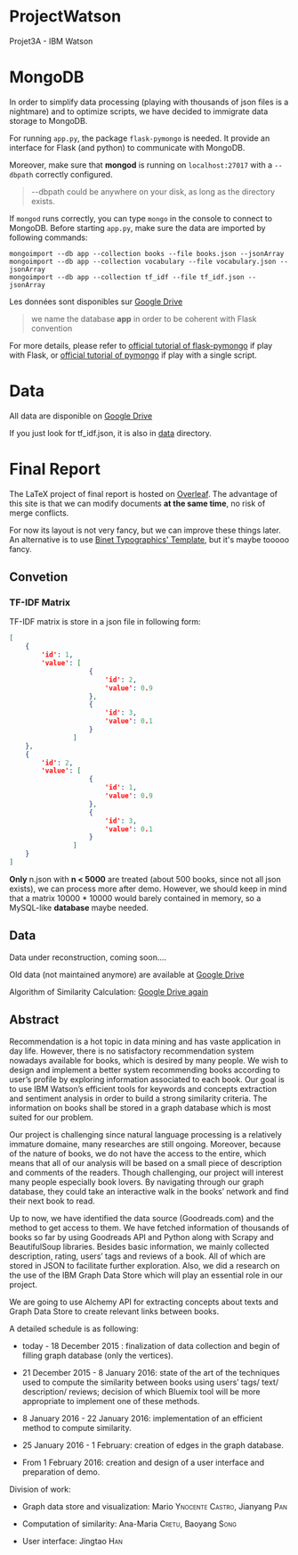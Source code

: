 # ProjectWatson

Projet3A - IBM Watson

# MongoDB

In order to simplify data processing (playing with thousands of json files is a nightmare) and to optimize scripts, we have decided to immigrate data storage to MongoDB.

For running `app.py`, the package `flask-pymongo` is needed. It provide an interface for Flask (and python) to communicate with MongoDB. 

Moreover, make sure that **mongod** is running on `localhost:27017` with a `--dbpath` correctly configured. 

>   --dbpath could be anywhere on your disk, as long as the directory exists.

If `mongod` runs correctly, you can type `mongo` in the console to connect to MongoDB. Before starting `app.py`, make sure the data are imported by following commands:

    mongoimport --db app --collection books --file books.json --jsonArray
    mongoimport --db app --collection vocabulary --file vocabulary.json --jsonArray
    mongoimport --db app --collection tf_idf --file tf_idf.json --jsonArray

Les données sont disponibles sur [Google Drive](https://drive.google.com/folderview?id=0B2byUnoZLvgHcTFEeVdwaGR4dEk&usp=sharing)

>   we name the database **app** in order to be coherent with Flask convention

For more details, please refer to [official tutorial of flask-pymongo](https://flask-pymongo.readthedocs.org/en/latest/) if play with Flask, or [official tutorial of pymongo](http://api.mongodb.org/python/current/tutorial.html) if play with a single script. 

# Data

All data are disponible on [Google Drive](https://drive.google.com/file/d/0B2byUnoZLvgHZ0xwcWtVdENDeEE/view?usp=sharing)

If you just look for tf_idf.json, it is also in [data](./data) directory. 

# Final Report

The LaTeX project of final report is hosted on [Overleaf](https://www.overleaf.com/4259520qtrvss). The advantage of this site is that we can modify documents **at the same time**, no risk of merge conflicts. 

For now its layout is not very fancy, but we can improve these things later. An alternative is to use [Binet Typographics' Template](http://typographix.binets.fr/files/polytechnique-LaTeX.zip), but it's maybe tooooo fancy. 

## Convetion

### TF-IDF Matrix

TF-IDF matrix is store in a json file in following form:

```json
[
    {
        'id': 1,
        'value': [
                    {
                        'id': 2,
                        'value': 0.9
                    },
                    {
                        'id': 3,
                        'value': 0.1
                    }
                ]
    }, 
    {
        'id': 2,
        'value': [
                    {
                        'id': 1,
                        'value': 0.9
                    },
                    {
                        'id': 3,
                        'value': 0.1
                    }
                ]
    }
]
```

**Only** n.json with **n < 5000** are treated (about 500 books, since not all json exists), we can process more after demo. However, we should keep in mind that a matrix 10000 \* 10000 would barely contained in memory, so a MySQL-like **database** maybe needed. 

##  Data

Data under reconstruction, coming soon....

Old data (not maintained anymore) are available at [Google Drive](https://drive.google.com/folderview?id=0B2byUnoZLvgHcTFEeVdwaGR4dEk&usp=sharing)

Algorithm of Similarity Calculation: [Google Drive again](https://docs.google.com/document/d/1uBQvfAvx66lFaVzDRO9rpLlacqVh4ZsDetHcyuuRsUg/edit?usp=sharing)

##  Abstract

Recommendation is a hot topic in data mining and has vaste application
in day life. However, there is no satisfactory recommendation system
nowadays available for books, which is desired by many people. We wish
to design and implement a better system recommending books according to
user’s profile by exploring information associated to each book. Our
goal is to use IBM Watson’s efficient tools for keywords and concepts
extraction and sentiment analysis in order to build a strong similarity
criteria. The information on books shall be stored in a graph database
which is most suited for our problem.

Our project is challenging since natural language processing is a
relatively immature domaine, many researches are still ongoing.
Moreover, because of the nature of books, we do not have the access to
the entire, which means that all of our analysis will be based on a
small piece of description and comments of the readers. Though
challenging, our project will interest many people especially book
lovers. By navigating through our graph database, they could take an
interactive walk in the books’ network and find their next book to read.

Up to now, we have identified the data source (Goodreads.com) and the
method to get access to them. We have fetched information of thousands
of books so far by using Goodreads API and Python along with Scrapy and
BeautifulSoup libraries. Besides basic information, we mainly collected
description, rating, users’ tags and reviews of a book. All of which are
stored in JSON to facilitate further exploration. Also, we did a
research on the use of the IBM Graph Data Store which will play an
essential role in our project.

We are going to use Alchemy API for extracting concepts about texts and
Graph Data Store to create relevant links between books.

A detailed schedule is as following:

-   today - 18 December 2015 : finalization of data collection and begin
    of filling graph database (only the vertices).

-   21 December 2015 - 8 January 2016: state of the art of the
    techniques used to compute the similarity between books using users’
    tags/ text/ description/ reviews; decision of which Bluemix tool
    will be more appropriate to implement one of these methods.

-   8 January 2016 - 22 January 2016: implementation of an efficient
    method to compute similarity.

-   25 January 2016 - 1 February: creation of edges in the
    graph database.

-   From 1 February 2016: creation and design of a user interface and
    preparation of demo.

Division of work:

-   Graph data store and visualization: Mario <span
    style="font-variant:small-caps;">Ynocente Castro</span>, Jianyang
    <span style="font-variant:small-caps;">Pan</span>

-   Computation of similarity: Ana-Maria <span
    style="font-variant:small-caps;">Cretu</span>, Baoyang <span
    style="font-variant:small-caps;">Song</span>

-   User interface: Jingtao <span
    style="font-variant:small-caps;">Han</span>


